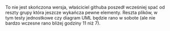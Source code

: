 To nie jest skończona wersja, właściciel githuba poszedł wcześniej spać od reszty grupy która jeszcze wykańcza pewne elementy. Reszta plików, w tym testy jednostkowe czy diagram UML będzie rano w sobote (ale nie bardzo wczesne rano bliżej godziny 11 niż 7).
